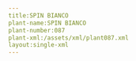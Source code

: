 ```yaml
---
title:SPIN BIANCO
plant-name:SPIN BIANCO
plant-number:087
plant-xml:/assets/xml/plant087.xml
layout:single-xml
---
```

